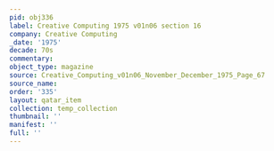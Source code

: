 ```yaml
---
pid: obj336
label: Creative Computing 1975 v01n06 section 16
company: Creative Computing
_date: '1975'
decade: 70s
commentary: 
object_type: magazine
source: Creative_Computing_v01n06_November_December_1975_Page_67
source_name: 
order: '335'
layout: qatar_item
collection: temp_collection
thumbnail: ''
manifest: ''
full: ''
---
```

